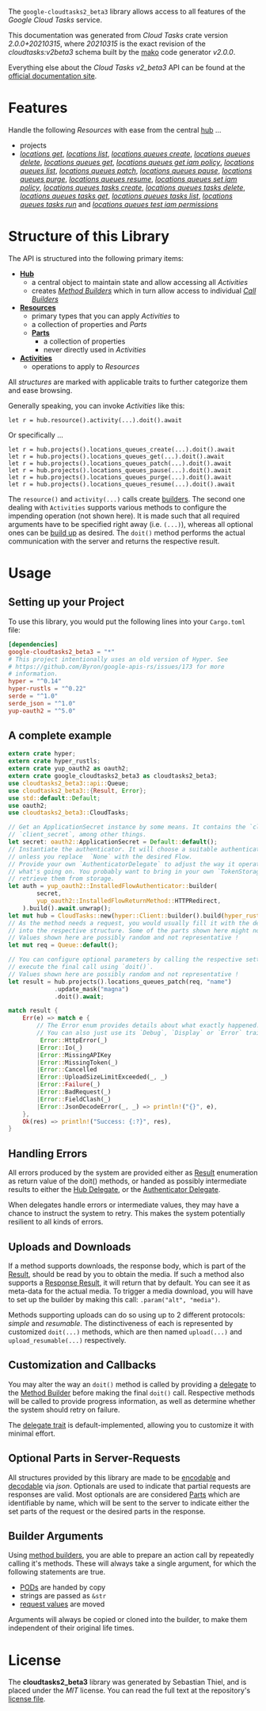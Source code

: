 <!---
DO NOT EDIT !
This file was generated automatically from 'src/mako/api/README.md.mako'
DO NOT EDIT !
-->
The `google-cloudtasks2_beta3` library allows access to all features of the *Google Cloud Tasks* service.

This documentation was generated from *Cloud Tasks* crate version *2.0.0+20210315*, where *20210315* is the exact revision of the *cloudtasks:v2beta3* schema built by the [mako](http://www.makotemplates.org/) code generator *v2.0.0*.

Everything else about the *Cloud Tasks* *v2_beta3* API can be found at the
[official documentation site](https://cloud.google.com/tasks/).
# Features

Handle the following *Resources* with ease from the central [hub](https://docs.rs/google-cloudtasks2_beta3/2.0.0+20210315/google_cloudtasks2_beta3/CloudTasks) ... 

* projects
 * [*locations get*](https://docs.rs/google-cloudtasks2_beta3/2.0.0+20210315/google_cloudtasks2_beta3/api::ProjectLocationGetCall), [*locations list*](https://docs.rs/google-cloudtasks2_beta3/2.0.0+20210315/google_cloudtasks2_beta3/api::ProjectLocationListCall), [*locations queues create*](https://docs.rs/google-cloudtasks2_beta3/2.0.0+20210315/google_cloudtasks2_beta3/api::ProjectLocationQueueCreateCall), [*locations queues delete*](https://docs.rs/google-cloudtasks2_beta3/2.0.0+20210315/google_cloudtasks2_beta3/api::ProjectLocationQueueDeleteCall), [*locations queues get*](https://docs.rs/google-cloudtasks2_beta3/2.0.0+20210315/google_cloudtasks2_beta3/api::ProjectLocationQueueGetCall), [*locations queues get iam policy*](https://docs.rs/google-cloudtasks2_beta3/2.0.0+20210315/google_cloudtasks2_beta3/api::ProjectLocationQueueGetIamPolicyCall), [*locations queues list*](https://docs.rs/google-cloudtasks2_beta3/2.0.0+20210315/google_cloudtasks2_beta3/api::ProjectLocationQueueListCall), [*locations queues patch*](https://docs.rs/google-cloudtasks2_beta3/2.0.0+20210315/google_cloudtasks2_beta3/api::ProjectLocationQueuePatchCall), [*locations queues pause*](https://docs.rs/google-cloudtasks2_beta3/2.0.0+20210315/google_cloudtasks2_beta3/api::ProjectLocationQueuePauseCall), [*locations queues purge*](https://docs.rs/google-cloudtasks2_beta3/2.0.0+20210315/google_cloudtasks2_beta3/api::ProjectLocationQueuePurgeCall), [*locations queues resume*](https://docs.rs/google-cloudtasks2_beta3/2.0.0+20210315/google_cloudtasks2_beta3/api::ProjectLocationQueueResumeCall), [*locations queues set iam policy*](https://docs.rs/google-cloudtasks2_beta3/2.0.0+20210315/google_cloudtasks2_beta3/api::ProjectLocationQueueSetIamPolicyCall), [*locations queues tasks create*](https://docs.rs/google-cloudtasks2_beta3/2.0.0+20210315/google_cloudtasks2_beta3/api::ProjectLocationQueueTaskCreateCall), [*locations queues tasks delete*](https://docs.rs/google-cloudtasks2_beta3/2.0.0+20210315/google_cloudtasks2_beta3/api::ProjectLocationQueueTaskDeleteCall), [*locations queues tasks get*](https://docs.rs/google-cloudtasks2_beta3/2.0.0+20210315/google_cloudtasks2_beta3/api::ProjectLocationQueueTaskGetCall), [*locations queues tasks list*](https://docs.rs/google-cloudtasks2_beta3/2.0.0+20210315/google_cloudtasks2_beta3/api::ProjectLocationQueueTaskListCall), [*locations queues tasks run*](https://docs.rs/google-cloudtasks2_beta3/2.0.0+20210315/google_cloudtasks2_beta3/api::ProjectLocationQueueTaskRunCall) and [*locations queues test iam permissions*](https://docs.rs/google-cloudtasks2_beta3/2.0.0+20210315/google_cloudtasks2_beta3/api::ProjectLocationQueueTestIamPermissionCall)




# Structure of this Library

The API is structured into the following primary items:

* **[Hub](https://docs.rs/google-cloudtasks2_beta3/2.0.0+20210315/google_cloudtasks2_beta3/CloudTasks)**
    * a central object to maintain state and allow accessing all *Activities*
    * creates [*Method Builders*](https://docs.rs/google-cloudtasks2_beta3/2.0.0+20210315/google_cloudtasks2_beta3/client::MethodsBuilder) which in turn
      allow access to individual [*Call Builders*](https://docs.rs/google-cloudtasks2_beta3/2.0.0+20210315/google_cloudtasks2_beta3/client::CallBuilder)
* **[Resources](https://docs.rs/google-cloudtasks2_beta3/2.0.0+20210315/google_cloudtasks2_beta3/client::Resource)**
    * primary types that you can apply *Activities* to
    * a collection of properties and *Parts*
    * **[Parts](https://docs.rs/google-cloudtasks2_beta3/2.0.0+20210315/google_cloudtasks2_beta3/client::Part)**
        * a collection of properties
        * never directly used in *Activities*
* **[Activities](https://docs.rs/google-cloudtasks2_beta3/2.0.0+20210315/google_cloudtasks2_beta3/client::CallBuilder)**
    * operations to apply to *Resources*

All *structures* are marked with applicable traits to further categorize them and ease browsing.

Generally speaking, you can invoke *Activities* like this:

```Rust,ignore
let r = hub.resource().activity(...).doit().await
```

Or specifically ...

```ignore
let r = hub.projects().locations_queues_create(...).doit().await
let r = hub.projects().locations_queues_get(...).doit().await
let r = hub.projects().locations_queues_patch(...).doit().await
let r = hub.projects().locations_queues_pause(...).doit().await
let r = hub.projects().locations_queues_purge(...).doit().await
let r = hub.projects().locations_queues_resume(...).doit().await
```

The `resource()` and `activity(...)` calls create [builders][builder-pattern]. The second one dealing with `Activities` 
supports various methods to configure the impending operation (not shown here). It is made such that all required arguments have to be 
specified right away (i.e. `(...)`), whereas all optional ones can be [build up][builder-pattern] as desired.
The `doit()` method performs the actual communication with the server and returns the respective result.

# Usage

## Setting up your Project

To use this library, you would put the following lines into your `Cargo.toml` file:

```toml
[dependencies]
google-cloudtasks2_beta3 = "*"
# This project intentionally uses an old version of Hyper. See
# https://github.com/Byron/google-apis-rs/issues/173 for more
# information.
hyper = "^0.14"
hyper-rustls = "^0.22"
serde = "^1.0"
serde_json = "^1.0"
yup-oauth2 = "^5.0"
```

## A complete example

```Rust
extern crate hyper;
extern crate hyper_rustls;
extern crate yup_oauth2 as oauth2;
extern crate google_cloudtasks2_beta3 as cloudtasks2_beta3;
use cloudtasks2_beta3::api::Queue;
use cloudtasks2_beta3::{Result, Error};
use std::default::Default;
use oauth2;
use cloudtasks2_beta3::CloudTasks;

// Get an ApplicationSecret instance by some means. It contains the `client_id` and 
// `client_secret`, among other things.
let secret: oauth2::ApplicationSecret = Default::default();
// Instantiate the authenticator. It will choose a suitable authentication flow for you, 
// unless you replace  `None` with the desired Flow.
// Provide your own `AuthenticatorDelegate` to adjust the way it operates and get feedback about 
// what's going on. You probably want to bring in your own `TokenStorage` to persist tokens and
// retrieve them from storage.
let auth = yup_oauth2::InstalledFlowAuthenticator::builder(
        secret,
        yup_oauth2::InstalledFlowReturnMethod::HTTPRedirect,
    ).build().await.unwrap();
let mut hub = CloudTasks::new(hyper::Client::builder().build(hyper_rustls::HttpsConnector::with_native_roots()), auth);
// As the method needs a request, you would usually fill it with the desired information
// into the respective structure. Some of the parts shown here might not be applicable !
// Values shown here are possibly random and not representative !
let mut req = Queue::default();

// You can configure optional parameters by calling the respective setters at will, and
// execute the final call using `doit()`.
// Values shown here are possibly random and not representative !
let result = hub.projects().locations_queues_patch(req, "name")
             .update_mask("magna")
             .doit().await;

match result {
    Err(e) => match e {
        // The Error enum provides details about what exactly happened.
        // You can also just use its `Debug`, `Display` or `Error` traits
         Error::HttpError(_)
        |Error::Io(_)
        |Error::MissingAPIKey
        |Error::MissingToken(_)
        |Error::Cancelled
        |Error::UploadSizeLimitExceeded(_, _)
        |Error::Failure(_)
        |Error::BadRequest(_)
        |Error::FieldClash(_)
        |Error::JsonDecodeError(_, _) => println!("{}", e),
    },
    Ok(res) => println!("Success: {:?}", res),
}

```
## Handling Errors

All errors produced by the system are provided either as [Result](https://docs.rs/google-cloudtasks2_beta3/2.0.0+20210315/google_cloudtasks2_beta3/client::Result) enumeration as return value of
the doit() methods, or handed as possibly intermediate results to either the 
[Hub Delegate](https://docs.rs/google-cloudtasks2_beta3/2.0.0+20210315/google_cloudtasks2_beta3/client::Delegate), or the [Authenticator Delegate](https://docs.rs/yup-oauth2/*/yup_oauth2/trait.AuthenticatorDelegate.html).

When delegates handle errors or intermediate values, they may have a chance to instruct the system to retry. This 
makes the system potentially resilient to all kinds of errors.

## Uploads and Downloads
If a method supports downloads, the response body, which is part of the [Result](https://docs.rs/google-cloudtasks2_beta3/2.0.0+20210315/google_cloudtasks2_beta3/client::Result), should be
read by you to obtain the media.
If such a method also supports a [Response Result](https://docs.rs/google-cloudtasks2_beta3/2.0.0+20210315/google_cloudtasks2_beta3/client::ResponseResult), it will return that by default.
You can see it as meta-data for the actual media. To trigger a media download, you will have to set up the builder by making
this call: `.param("alt", "media")`.

Methods supporting uploads can do so using up to 2 different protocols: 
*simple* and *resumable*. The distinctiveness of each is represented by customized 
`doit(...)` methods, which are then named `upload(...)` and `upload_resumable(...)` respectively.

## Customization and Callbacks

You may alter the way an `doit()` method is called by providing a [delegate](https://docs.rs/google-cloudtasks2_beta3/2.0.0+20210315/google_cloudtasks2_beta3/client::Delegate) to the 
[Method Builder](https://docs.rs/google-cloudtasks2_beta3/2.0.0+20210315/google_cloudtasks2_beta3/client::CallBuilder) before making the final `doit()` call. 
Respective methods will be called to provide progress information, as well as determine whether the system should 
retry on failure.

The [delegate trait](https://docs.rs/google-cloudtasks2_beta3/2.0.0+20210315/google_cloudtasks2_beta3/client::Delegate) is default-implemented, allowing you to customize it with minimal effort.

## Optional Parts in Server-Requests

All structures provided by this library are made to be [encodable](https://docs.rs/google-cloudtasks2_beta3/2.0.0+20210315/google_cloudtasks2_beta3/client::RequestValue) and 
[decodable](https://docs.rs/google-cloudtasks2_beta3/2.0.0+20210315/google_cloudtasks2_beta3/client::ResponseResult) via *json*. Optionals are used to indicate that partial requests are responses 
are valid.
Most optionals are are considered [Parts](https://docs.rs/google-cloudtasks2_beta3/2.0.0+20210315/google_cloudtasks2_beta3/client::Part) which are identifiable by name, which will be sent to 
the server to indicate either the set parts of the request or the desired parts in the response.

## Builder Arguments

Using [method builders](https://docs.rs/google-cloudtasks2_beta3/2.0.0+20210315/google_cloudtasks2_beta3/client::CallBuilder), you are able to prepare an action call by repeatedly calling it's methods.
These will always take a single argument, for which the following statements are true.

* [PODs][wiki-pod] are handed by copy
* strings are passed as `&str`
* [request values](https://docs.rs/google-cloudtasks2_beta3/2.0.0+20210315/google_cloudtasks2_beta3/client::RequestValue) are moved

Arguments will always be copied or cloned into the builder, to make them independent of their original life times.

[wiki-pod]: http://en.wikipedia.org/wiki/Plain_old_data_structure
[builder-pattern]: http://en.wikipedia.org/wiki/Builder_pattern
[google-go-api]: https://github.com/google/google-api-go-client

# License
The **cloudtasks2_beta3** library was generated by Sebastian Thiel, and is placed 
under the *MIT* license.
You can read the full text at the repository's [license file][repo-license].

[repo-license]: https://github.com/Byron/google-apis-rsblob/master/LICENSE.md
